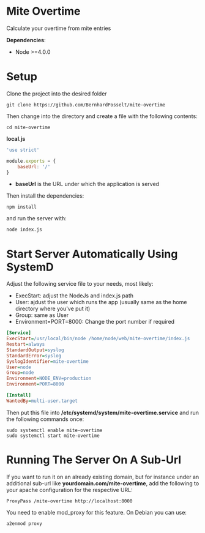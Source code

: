 # Mite Overtime
Calculate your overtime from mite entries

**Dependencies**:
* Node >=4.0.0

# Setup
Clone the project into the desired folder

    git clone https://github.com/BernhardPosselt/mite-overtime

Then change into the directory and create a file with the following contents:

    cd mite-overtime

**local.js**
```javascript
'use strict'

module.exports = {
    baseUrl: '/'
}
```

* **baseUrl** is the URL under which the application is served

Then install the dependencies:

    npm install

and run the server with:

    node index.js
    
# Start Server Automatically Using SystemD

Adjust the following service file to your needs, most likely:
* ExecStart: adjust the NodeJs and index.js path
* User: ajdust the user which runs the app (usually same as the home directory where you've put it)
* Group: same as User
* Environment=PORT=8000: Change the port number if required

```ini
[Service]
ExecStart=/usr/local/bin/node /home/node/web/mite-overtime/index.js
Restart=always
StandardOutput=syslog
StandardError=syslog
SyslogIdentifier=mite-overtime
User=node
Group=node
Environment=NODE_ENV=production
Environment=PORT=8000

[Install]
WantedBy=multi-user.target
```

Then put this file into **/etc/systemd/system/mite-overtime.service** and run the following commands once:

    sudo systemctl enable mite-overtime
    sudo systemctl start mite-overtime
    
# Running The Server On A Sub-Url
If you want to run it on an already existing domain, but for instance under an additional sub-url like **yourdomain.com/mite-overtime**, add the following to your apache configuration for the respective URL:

```
ProxyPass /mite-overtime http://localhost:8000
```

You need to enable mod_proxy for this feature. On Debian you can use:

    a2enmod proxy
